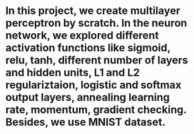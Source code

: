 # In this project, we create multilayer perceptron by scratch. In the neuron network, we explored different activation functions like sigmoid, relu, tanh, different number of layers and hidden units, L1 and L2 regulariztaion, logistic and softmax output layers, annealing learning rate, momentum, gradient checking. Besides, we use MNIST dataset.   
